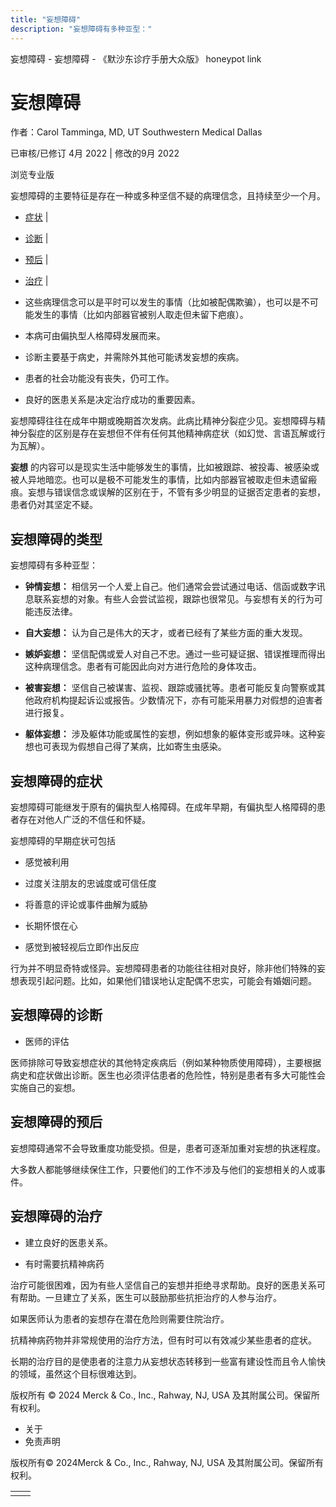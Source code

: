 ```yaml
---
title: "妄想障碍"
description: "妄想障碍有多种亚型："
---
```


﻿妄想障碍 \- 妄想障碍 \- 《默沙东诊疗手册大众版》 honeypot link

# 妄想障碍

作者：Carol Tamminga, MD, UT Southwestern Medical Dallas

已审核/已修订 4月 2022 \| 修改的9月 2022

浏览专业版

妄想障碍的主要特征是存在一种或多种坚信不疑的病理信念，且持续至少一个月。

- [症状](#症状_v41277550_zh) \|
- [诊断](#诊断_v41277567_zh) \|
- [预后](#预后_v41277574_zh) \|
- [治疗](#治疗_v41277578_zh) \|

- 这些病理信念可以是平时可以发生的事情（比如被配偶欺骗），也可以是不可能发生的事情（比如内部器官被别人取走但未留下疤痕）。

- 本病可由偏执型人格障碍发展而来。

- 诊断主要基于病史，并需除外其他可能诱发妄想的疾病。

- 患者的社会功能没有丧失，仍可工作。

- 良好的医患关系是决定治疗成功的重要因素。


妄想障碍往往在成年中期或晚期首次发病。此病比精神分裂症少见。妄想障碍与精神分裂症的区别是存在妄想但不伴有任何其他精神病症状（如幻觉、言语瓦解或行为瓦解）。

**妄想** 的内容可以是现实生活中能够发生的事情，比如被跟踪、被投毒、被感染或被人异地暗恋。也可以是极不可能发生的事情，比如内部器官被取走但未遗留瘢痕。妄想与错误信念或误解的区别在于，不管有多少明显的证据否定患者的妄想，患者仍对其坚定不疑。

## 妄想障碍的类型

妄想障碍有多种亚型：

- **钟情妄想：** 相信另一个人爱上自己。他们通常会尝试通过电话、信函或数字讯息联系妄想的对象。有些人会尝试监视，跟踪也很常见。与妄想有关的行为可能违反法律。

- **自大妄想：** 认为自己是伟大的天才，或者已经有了某些方面的重大发现。

- **嫉妒妄想：** 坚信配偶或爱人对自己不忠。通过一些可疑证据、错误推理而得出这种病理信念。患者有可能因此向对方进行危险的身体攻击。

- **被害妄想：** 坚信自己被谋害、监视、跟踪或骚扰等。患者可能反复向警察或其他政府机构提起诉讼或报告。少数情况下，亦有可能采用暴力对假想的迫害者进行报复。

- **躯体妄想：** 涉及躯体功能或属性的妄想，例如想象的躯体变形或异味。这种妄想也可表现为假想自己得了某病，比如寄生虫感染。


## 妄想障碍的症状

妄想障碍可能继发于原有的偏执型人格障碍。在成年早期，有偏执型人格障碍的患者存在对他人广泛的不信任和怀疑。

妄想障碍的早期症状可包括

- 感觉被利用

- 过度关注朋友的忠诚度或可信任度

- 将善意的评论或事件曲解为威胁

- 长期怀恨在心

- 感觉到被轻视后立即作出反应


行为并不明显奇特或怪异。妄想障碍患者的功能往往相对良好，除非他们特殊的妄想表现引起问题。比如，如果他们错误地认定配偶不忠实，可能会有婚姻问题。

## 妄想障碍的诊断

- 医师的评估


医师排除可导致妄想症状的其他特定疾病后（例如某种物质使用障碍），主要根据病史和症状做出诊断。医生也必须评估患者的危险性，特别是患者有多大可能性会实施自己的妄想。

## 妄想障碍的预后

妄想障碍通常不会导致重度功能受损。但是，患者可逐渐加重对妄想的执迷程度。

大多数人都能够继续保住工作，只要他们的工作不涉及与他们的妄想相关的人或事件。

## 妄想障碍的治疗

- 建立良好的医患关系。

- 有时需要抗精神病药


治疗可能很困难，因为有些人坚信自己的妄想并拒绝寻求帮助。良好的医患关系可有帮助。一旦建立了关系，医生可以鼓励那些抗拒治疗的人参与治疗。

如果医师认为患者的妄想存在潜在危险则需要住院治疗。

抗精神病药物并非常规使用的治疗方法，但有时可以有效减少某些患者的症状。

长期的治疗目的是使患者的注意力从妄想状态转移到一些富有建设性而且令人愉快的领域，虽然这个目标很难达到。



版权所有 © 2024
Merck & Co., Inc., Rahway, NJ, USA 及其附属公司。保留所有权利。

- 关于
- 免责声明

版权所有© 2024Merck & Co., Inc., Rahway, NJ, USA 及其附属公司。保留所有权利。

|     |     |
| --- | --- |
|  |  |